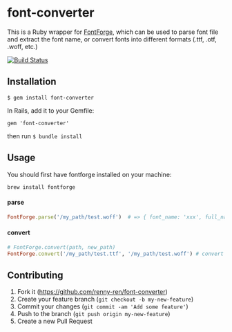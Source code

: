 # font-converter

This is a Ruby wrapper for [FontForge](https://fontforge.github.io/en-US/documentation/), which can be used to parse font file and extract the font name, or convert fonts into different formats (.ttf, .otf, .woff, etc.)

[![Build Status](https://travis-ci.org/renny-ren/font-converter.svg?branch=master)](https://travis-ci.org/renny-ren/font-converter)

## Installation

`$ gem install font-converter`

In Rails, add it to your Gemfile:

`gem 'font-converter'`

then run `$ bundle install`

## Usage

You should first have fontforge installed on your machine:

`brew install fontforge`

#### parse

```ruby
FontForge.parse('/my_path/test.woff')  # => { font_name: 'xxx', full_name: 'xxx', family_name: 'xxx' }
```

#### convert

```ruby
# FontForge.convert(path, new_path)
FontForge.convert('/my_path/test.ttf', '/my_path/test.woff') # convert .ttf format to .woff
```


## Contributing

1. Fork it (https://github.com/renny-ren/font-converter)
2. Create your feature branch (`git checkout -b my-new-feature`)
3. Commit your changes (`git commit -am 'Add some feature'`)
4. Push to the branch (`git push origin my-new-feature`)
5. Create a new Pull Request
